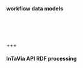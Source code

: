 #### workflow data models<!-- .element: style="position: absolute; left: -20%; top: 30%; color: grey; transform: rotate(-90deg);" -->

<span class="fragment"></span>
<span class="fragment"></span>
<span class="fragment"></span>
<span class="fragment"></span>

<div style="margin-bottom: 80px" data-animate data-src="images/intavia_workflow_data_models.drawio.svg">
<!--
{ "setup": [
{ "element": "#cell-2, #cell-5, #cell-3", "modifier": "attr", "parameters": [ {"class": "fragment", "data-fragment-index": "0"} ] },
{ "element": "#cell-17, #cell-26, #cell-25, #cell-18, #cell-19, #cell-24, #cell-7, #cell-27, #cell-9, #cell-10, #cell-11, #cell-22, #cell-23", "modifier": "attr", "parameters": [ {"class": "fragment", "data-fragment-index": "1"} ] },
{ "element": "#cell-13, #cell-12, #cell-15, #cell-14, #cell-20, #cell-21, #cell-45", "modifier": "attr", "parameters": [ {"class": "fragment", "data-fragment-index": "2"} ] },
{ "element": "#cell-30, #cell-41, #cell-42, #cell-28, #cell-29, #cell-31, #cell-34, #cell-32, #cell-33, #cell-38, #cell-36, #cell-39, #cell-40", "modifier": "attr", "parameters": [ {"class": "fragment", "data-fragment-index": "3"} ] }
]}
-->
</div>

+++

#### InTaVia API RDF processing

<div style="max-width:800;" data-animate data-src="images/systematic_rdf_conversion.drawio.svg">
<!--
{ "setup": [
{ "element": "#cell-5", "modifier": "attr", "parameters": [ {"class": "fragment", "data-fragment-index": "0"} ]},
{ "element": "#cell-10, #cell-7", "modifier": "attr", "parameters": [ {"class": "fragment", "data-fragment-index": "1"} ]},
{ "element": "#cell-12, #cell-6", "modifier": "attr", "parameters": [ {"class": "fragment", "data-fragment-index": "2"} ]}
]}
-->
</div>

